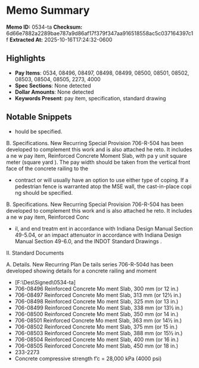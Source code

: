 # Memo Summary

**Memo ID:** 0534-ta
**Checksum:** 6d66e7882a2289bae787a9d86af17f379f347aa916518558ac5c037164397c1f
**Extracted At:** 2025-10-16T17:24:32-0600

## Highlights
- **Pay Items**: 0534, 08496, 08497, 08498, 08499, 08500, 08501, 08502, 08503, 08504, 08505, 2273, 4000
- **Spec Sections**: None detected
- **Dollar Amounts**: None detected
- **Keywords Present**: pay item, specification, standard drawing

## Notable Snippets
- hould be specified. 
 
B. Specifications.   New Recurring Special Provision 706-R-504 has been developed to 
complement this work and is also attached he reto.  It includes a ne w pay item, Reinforced 
Concrete Moment Slab, with pa y unit square meter (square yard ).  The pay width should be 
taken from the vertical front face of the concrete railing to the
- contract or will usually have an option to use either type of coping.  If 
a pedestrian fence is warranted atop the MSE wall,  the cast-in-place copi ng should be specified. 
 
B. Specifications.   New Recurring Special Provision 706-R-504 has been developed to 
complement this work and is also attached he reto.  It includes a ne w pay item, Reinforced 
Conc
- il, and end treatm ent in accordance with Indiana Design Manual  Section 49-5.04, or an 
impact attenuator in accordance with Indiana Design Manual  Section 49-6.0, and the INDOT 
Standard Drawings . 
 
 
II. Standard Documents 
 
A. Details.  New Recurring Plan De tails series 706-R-504d has been developed showing details 
for a concrete railing and moment
- [F:\Des\Signed\0534-ta]
- 706-08496 Reinforced Concrete Mo ment Slab, 300 mm (or 12 in.)
- 706-08497 Reinforced Concrete Mo ment Slab, 313 mm (or 12½ in.)
- 706-08498 Reinforced Concrete Mo ment Slab, 325 mm (or 13 in.)
- 706-08499 Reinforced Concrete Mo ment Slab, 338 mm (or 13½ in.)
- 706-08500 Reinforced Concrete Mo ment Slab, 350 mm (or 14 in.)
- 706-08501 Reinforced Concrete Mo ment Slab, 363 mm (or 14½ in.)
- 706-08502 Reinforced Concrete Mo ment Slab, 375 mm (or 15 in.)
- 706-08503 Reinforced Concrete Mo ment Slab, 388 mm (or 15½ in.)
- 706-08504 Reinforced Concrete Mo ment Slab, 400 mm (or 16 in.)
- 706-08505 Reinforced Concrete Mo ment Slab, 450 mm (or 18 in.)
- 233-2273
- Concrete compressive strength f’c = 28,000 kPa (4000 psi)